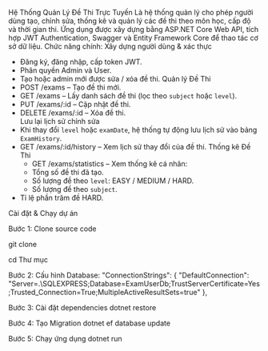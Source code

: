 Hệ Thống Quản Lý Đề Thi Trực Tuyến 
Là hệ thống quản lý cho phép người dùng tạo, chỉnh sửa, thống kê và quản lý các đề thi theo môn học, cấp độ và thời gian thi. 
Ứng dụng được xây dựng bằng  ASP.NET Core Web API, tích hợp JWT Authentication, Swagger và Entity Framework Core để thao tác cơ sở dữ liệu.
Chức năng chính:
Xây dựng người dùng & xác thực
- Đăng ký, đăng nhập, cấp token JWT.  
- Phân quyền Admin và User.  
- Tạo hoặc admin mới được sửa / xóa đề thi.
 Quản lý Đề Thi
- POST /exams – Tạo đề thi mới.  
- GET /exams – Lấy danh sách đề thi (lọc theo `subject` hoặc `level`).  
- PUT /exams/:id – Cập nhật đề thi.  
- DELETE /exams/:id – Xóa đề thi.  
Lưu lại lịch sử chỉnh sửa
- Khi thay đổi `level` hoặc `examDate`, hệ thống tự động lưu lịch sử vào bảng `ExamHistory`.
- GET /exams/:id/history – Xem lịch sử thay đổi của đề thi.
Thống kê Đề Thi
  - GET /exams/statistics – Xem thống kê cá nhân:
  - Tổng số đề thi đã tạo.
  - Số lượng đề theo `level`: EASY / MEDIUM / HARD.
  - Số lượng đề theo `subject`.
- Tỉ lệ phần trăm đề HARD.

Cài đặt & Chạy dự án

Bước 1: Clone source code

git clone 

cd Thư mục

Bước 2: Cấu hình Database:
"ConnectionStrings": {
"DefaultConnection": "Server=.\\SQLEXPRESS;Database=ExamUserDb;TrustServerCertificate=Yes;Trusted_Connection=True;MultipleActiveResultSets=true"
 },

Bước 3: Cài đặt dependencies
dotnet restore

Bước 4: Tạo Migration
dotnet ef database update

Bước 5: Chạy ứng dụng
dotnet run
